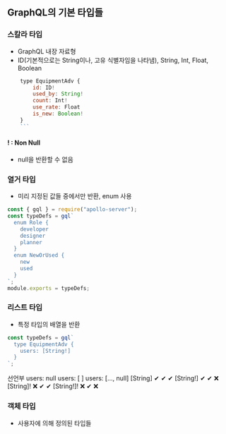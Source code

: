 ## GraphQL의 기본 타입들

### 스칼라 타입

- GraphQL 내장 자료형
- ID(기본적으로는 String이나, 고유 식별자임을 나타냄), String, Int, Float, Boolean

````js
    type EquipmentAdv {
        id: ID!
        used_by: String!
        count: Int!
        use_rate: Float
        is_new: Boolean!
    }
    ```
````

#### ! : Non Null

- null을 반환할 수 없음

### 열거 타입

- 미리 지정된 값들 중에서만 반환, enum 사용

```js
const { gql } = require("apollo-server");
const typeDefs = gql`
  enum Role {
    developer
    designer
    planner
  }
  enum NewOrUsed {
    new
    used
  }
`;
module.exports = typeDefs;
```

### 리스트 타입

- 특정 타입의 배열을 반환

```js
const typeDefs = gql`
  type EquipmentAdv {
    users: [String!]
  }
`;
```

선언부 users: null users: [ ] users: [..., null]
[String] ✔ ✔ ✔
[String!] ✔ ✔ ❌
[String]! ❌ ✔ ✔
[String!]! ❌ ✔ ❌

### 객체 타입

- 사용자에 의해 정의된 타입들
